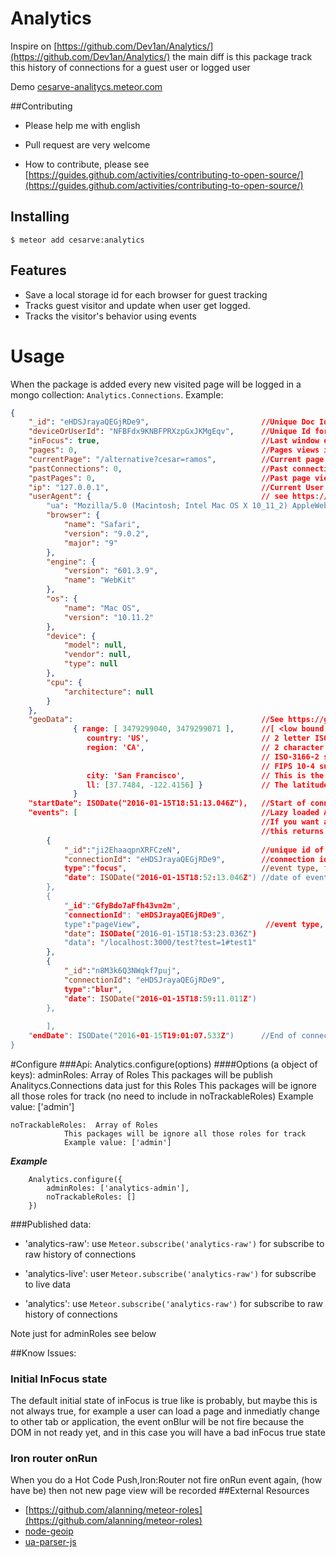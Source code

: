 



# Analytics

Inspire on [https://github.com/Dev1an/Analytics/](https://github.com/Dev1an/Analytics/) the main diff is this package track this history of connections for a guest user or logged user

Demo [cesarve-analitycs.meteor.com](http://cesarve-analitycs.meteor.com)

##Contributing 
- Please help me with english
 
- Pull request are very welcome

- How to contribute, please see [https://guides.github.com/activities/contributing-to-open-source/](https://guides.github.com/activities/contributing-to-open-source/)

## Installing

```
$ meteor add cesarve:analytics
```


## Features

- Save a local storage id for each browser for guest tracking
- Tracks guest visitor and update when user get logged.
- Tracks the visitor's behavior using events

# Usage
When the package is added every new visited page will be logged in a mongo collection: `Analytics.Connections`.
Example:

```JSON
{
    "_id": "eHDSJrayaQEGjRDe9",                         //Unique Doc Id (mongoId)
    "deviceOrUserId": "NFBFdx9KNBFPRXzpGxJKMgEqv",      //Unique Id for User (if is logged) or device (if not logged)
    "inFocus": true,                                    //Last window event, true for onFocus, false for onBlur (Note: this init on true, even if not on focus, see know issues)
    "pages": 0,                                         //Pages views in this connection
    "currentPage": "/alternative?cesar=ramos",          //Current page views
    "pastConnections": 0,                               //Past connections counter (no include actual connection)
    "pastPages": 0,                                     //Past page views counter (no include actual connection)
    "ip": "127.0.0.1",                                  //Current User IP 
    "userAgent": {                                      // see https://github.com/faisalman/ua-parser-js
        "ua": "Mozilla/5.0 (Macintosh; Intel Mac OS X 10_11_2) AppleWebKit/601.3.9 (KHTML, like Gecko) Version/9.0.2 Safari/601.3.9",
        "browser": {
            "name": "Safari",
            "version": "9.0.2",
            "major": "9"
        },
        "engine": {
            "version": "601.3.9",
            "name": "WebKit"
        },
        "os": {
            "name": "Mac OS",
            "version": "10.11.2"
        },
        "device": {
            "model": null,
            "vendor": null,
            "type": null
        },
        "cpu": {
            "architecture": null
        }
    },
    "geoData":                                          //See https://github.com/bluesmoon/node-geoip
              { range: [ 3479299040, 3479299071 ],      //[ <low bound of IP block>, <high bound of IP block> ]
                 country: 'US',                         // 2 letter ISO-3166-1 country code         
                 region: 'CA',                          // 2 character region code.  For US states t
                                                        // ISO-3166-2 subcountry code for other countries
                                                        // FIPS 10-4 subcountry code                
                 city: 'San Francisco',                 // This is the full city name               
                 ll: [37.7484, -122.4156] }             // The latitude and longitude of the city   
              }
    "startDate": ISODate("2016-01-15T18:51:13.046Z"),   //Start of connection
    "events": [                                         //Lazy loaded Array of events, storage on Analytics.events collection.
                                                        //If you want a reactive datasource you should use the eventsCursor property of a connection, 
                                                        //this returns a mongo cursor to the same data.    
        {
            "_id":"ji2EhaaqpnXRFCzeN",                  //unique id of event
            "connectionId": "eHDSJrayaQEGjRDe9",        //connection id
            type":"focus",                              //event type, focus for windows onFocus
            "date": ISODate("2016-01-15T18:52:13.046Z") //date of event occurs 
        },
        {
            "_id":"GfyBdo7aFfh43vm2m",
            "connectionId": "eHDSJrayaQEGjRDe9",
            type":"pageView",                            //event type, pageView for Iron router onRun see Know Issues
            "date": ISODate("2016-01-15T18:53:23.036Z")
            "data": "/localhost:3000/test?test=1#test1"
        },
        {
            "_id":"n8M3k6Q3NWqkf7puj",
            "connectionId": "eHDSJrayaQEGjRDe9",
            type":"blur",
            "date": ISODate("2016-01-15T18:59:11.011Z")
        },
        
        ],                                              
    "endDate": ISODate("2016-01-15T19:01:07.533Z")      //End of connection
}
```
#Configure
###Api: 
    Analytics.configure(options)
####Options (a object of keys):
    adminRoles: Array of Roles 
                This packages will be publish Analitycs.Connections data just for this Roles 
                This packages will be ignore all those roles for track (no need to include in noTrackableRoles)
                Example value: ['admin']

    noTrackableRoles:  Array of Roles 
                This packages will be ignore all those roles for track
                Example value: ['admin']   
                
***Example***
```
    Analytics.configure({
        adminRoles: ['analytics-admin'],
        noTrackableRoles: []
    })

``` 

###Published data:

- 'analytics-raw': use ```Meteor.subscribe('analytics-raw')``` for subscribe to raw  history of connections

- 'analytics-live': user ```Meteor.subscribe('analytics-raw')``` for subscribe to live data

- 'analytics': use ```Meteor.subscribe('analytics-raw')``` for subscribe to raw  history of connections

Note just for adminRoles see below

##Know Issues:
### Initial InFocus state
The default initial  state of inFocus is true like is probably, but maybe this is not always true, 
for example a user can load a page and inmediatly change to other tab or application, 
the event onBlur will be not fire because the DOM in not ready yet, and in this case you will have a bad inFocus true state
### Iron router onRun
When you do a Hot Code Push,Iron:Router not fire onRun event again, (how have be) then not new page view will be recorded 
##External Resources 
- [https://github.com/alanning/meteor-roles](https://github.com/alanning/meteor-roles)
- [node-geoip](https://github.com/bluesmoon/node-geoip)
- [ua-parser-js](https://github.com/faisalman/ua-parser-js)

